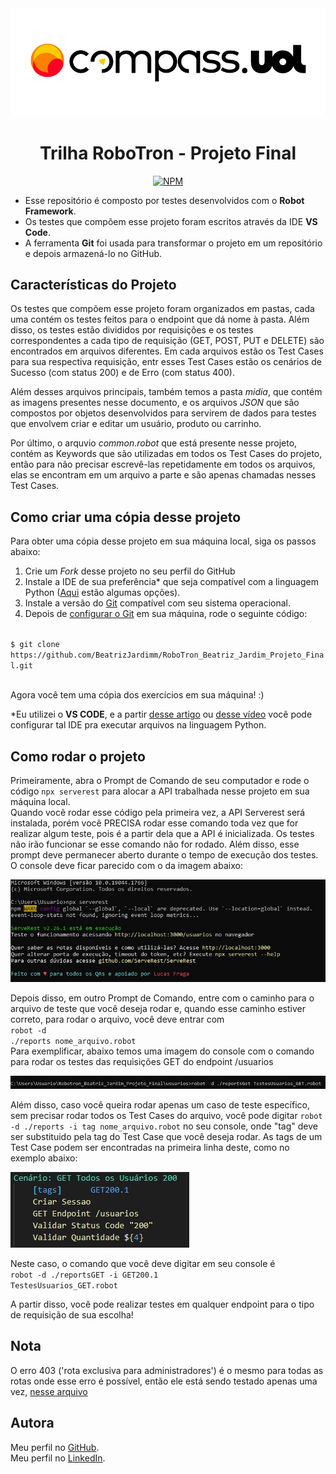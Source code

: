 
<div align = "center">
<img src="./midia/compasslogo.png">

# Trilha RoboTron - Projeto Final

[![NPM](https://img.shields.io/npm/l/react)](https://github.com/BeatrizJardimm/RoboTron_Beatriz_Jardim_Projeto_Final/blob/develop/LICENSE)
  
</div>

* Esse repositório é composto por testes desenvolvidos com o **Robot Framework**.
* Os testes que compõem esse projeto foram escritos através da IDE **VS Code**.
* A ferramenta **Git** foi usada para transformar o projeto em um repositório e depois armazená-lo no GitHub.

## Características do Projeto

Os testes que compõem esse projeto foram organizados em pastas, cada uma contém os testes feitos para o endpoint que dá nome à pasta. Além disso, os testes estão divididos por requisições e os testes correspondentes a cada tipo de requisição (GET, POST, PUT e DELETE) são encontrados em arquivos diferentes.
Em cada arquivos estão os Test Cases para sua respectiva requisição, entr esses Test Cases estão os cenários de Sucesso (com status 200) e de Erro (com status 400).

Além desses arquivos principais, também temos a pasta *midia*, que contém as imagens presentes nesse documento, e os arquivos *JSON* que são compostos por objetos desenvolvidos para servirem de dados para testes que envolvem criar e editar um usuário, produto ou carrinho.

Por último, o arquvio *common.robot* que está presente nesse projeto, contém as Keywords que são utilizadas em todos os Test Cases do projeto, então para não precisar escrevê-las repetidamente em todos os arquivos, elas se encontram em um arquivo a parte e são apenas chamadas nesses Test Cases.

## Como criar uma cópia desse projeto

Para obter uma cópia desse projeto em sua máquina local, siga os passos abaixo:

1. Crie um *Fork* desse projeto no seu perfil do GitHub
2. Instale a IDE de sua preferência* que seja compatível com a linguagem Python ([Aqui](https://blog.geekhunter.com.br/ides-e-editores-de-codigo-em-python-para-2021/) estão algumas opções).
3. Instale a versão do [Git](https://git-scm.com/downloads) compatível com seu sistema operacional.
4. Depois de [configurar o Git](https://www.youtube.com/watch?v=UBAX-13g8OM) em sua máquina, rode o seguinte código:

<code>
$ git clone https://github.com/BeatrizJardimm/RoboTron_Beatriz_Jardim_Projeto_Final.git

</code>

Agora você tem uma cópia dos exercícios em sua máquina! :)

*Eu utilizei o **VS CODE**, e a partir [desse artigo](https://asimov.academy/como-instalar-e-configurar-o-vscode/) ou [desse vídeo](https://www.youtube.com/watch?v=-RuY-rM-B4M&t=1s) você pode configurar tal IDE pra executar arquivos na linguagem Python.

## Como rodar o projeto

Primeiramente, abra o Prompt de Comando de seu computador e rode o código <code>npx serverest</code> para alocar a API trabalhada nesse projeto em sua máquina local.
<br>
Quando você rodar esse código pela primeira vez, a API Serverest será instalada, porém você PRECISA rodar esse comando toda vez que for realizar algum teste, pois é a partir dela que a API é inicializada. Os testes não irão funcionar se esse comando não for rodado. Além disso, esse prompt deve permanecer aberto durante o tempo de execução dos testes.
<br>
O console deve ficar parecido com o da imagem abaixo:

<img src="midia/promptServerest.jpeg">


Depois disso, em outro Prompt de Comando, entre com o caminho para o arquivo de teste que você deseja rodar e, quando esse caminho estiver correto, para rodar o arquivo, você deve entrar com
<br>
<code>robot -d ./reports nome_arquivo.robot</code>
<br>
Para exemplificar, abaixo temos uma imagem do console com o comando para rodar os testes das requisições GET do endpoint /usuarios

<img src="midia/exemploGet.jpeg">

Além disso, caso você queira rodar apenas um caso de teste específico, sem precisar rodar todos os Test Cases do arquivo, você pode digitar <code>robot -d ./reports -i tag nome_arquivo.robot</code> no seu console, onde "tag" deve ser substituido pela tag do Test Case que você deseja rodar. As tags de um Test Case podem ser encontradas na primeira linha deste, como no exemplo abaixo:

<img src="midia/exemploTag.jpeg">

Neste caso, o comando que você deve digitar em seu console é
<br>
<code>robot -d ./reportsGET -i GET200.1 TestesUsuarios_GET.robot</code>

A partir disso, você pode realizar testes em qualquer endpoint para o tipo de requisição de sua escolha!

## Nota

O erro 403 ('rota exclusiva para administradores') é o mesmo para todas as rotas onde esse erro é possível, então ele está sendo testado apenas uma vez, [nesse arquivo](produtos/TestesProdutos_DELETE.robot)

## Autora

Meu perfil no [GitHub](https://github.com/BeatrizJardimm).
<br>
Meu perfil no [LinkedIn](https://www.linkedin.com/in/paula-beatriz-jardim-11882521a/).